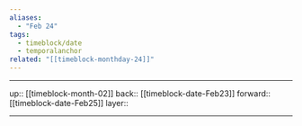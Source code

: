 ```yaml
---
aliases:
  - "Feb 24"
tags:
  - timeblock/date
  - temporalanchor
related: "[[timeblock-monthday-24]]"
---
```




***

up:: [[timeblock-month-02]]
back:: [[timeblock-date-Feb23]]
forward:: [[timeblock-date-Feb25]]
layer:: 

***
